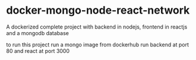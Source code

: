 ﻿# docker-mongo-node-react-network

A dockerized complete project with backend in nodejs, frontend in reactjs and a mongodb database

to run this project
run a mongo image from dockerhub
run backend at port 80 and react at  port 3000

